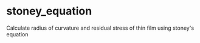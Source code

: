# stoney_equation
Calculate radius of curvature and residual stress of thin film using stoney's equation
